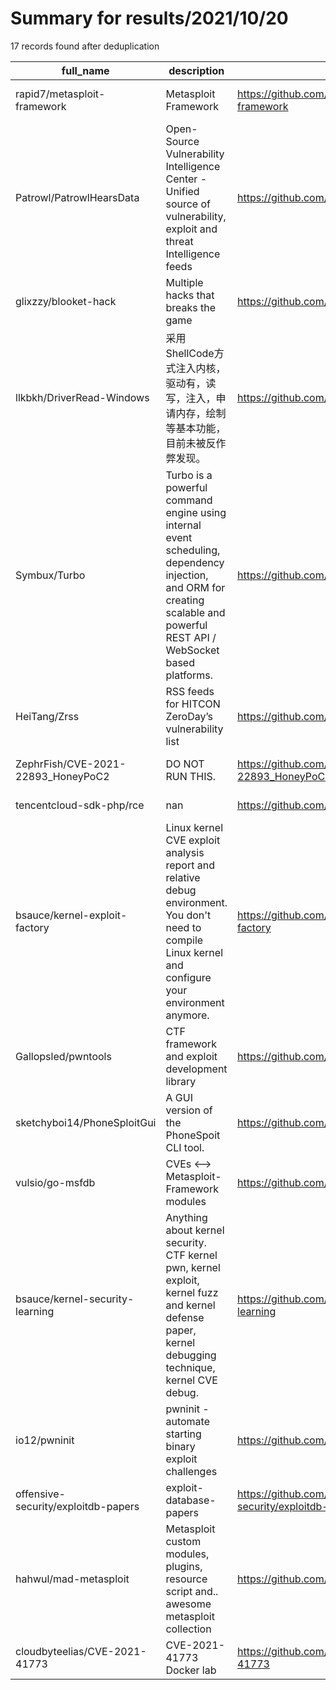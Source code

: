 
# Summary for results/2021/10/20
    
17 records found after deduplication

| full_name | description | html_url | matched_list | matched_count | pushed_at | size | stargazers_count | language | forks_count | vul_ids |
|-------------------------------------|----------------------------------------------------------------------------------------------------------------------------------------------------------------------------|--------------------------------------------------------|----------------------------------|-----------------|---------------------------|---------|--------------------|------------|---------------|--------------------|
| rapid7/metasploit-framework | Metasploit Framework | https://github.com/rapid7/metasploit-framework | ['metasploit module OR payload'] | 1 | 2021-10-20 00:24:12+00:00 | 645975 | 25367 | Ruby | 11669 | [] |
| Patrowl/PatrowlHearsData | Open-Source Vulnerability Intelligence Center - Unified source of vulnerability, exploit and threat Intelligence feeds | https://github.com/Patrowl/PatrowlHearsData | ['exploit'] | 1 | 2021-10-20 00:03:42+00:00 | 421811 | 32 | | 19 | [] |
| glixzzy/blooket-hack | Multiple hacks that breaks the game | https://github.com/glixzzy/blooket-hack | ['exploit'] | 1 | 2021-10-20 01:38:07+00:00 | 2245 | 66 | JavaScript | 111 | [] |
| llkbkh/DriverRead-Windows | 采用ShellCode方式注入内核，驱动有，读写，注入，申请内存，绘制等基本功能，目前未被反作弊发现。 | https://github.com/llkbkh/DriverRead-Windows | ['shellcode'] | 1 | 2021-10-20 01:29:01+00:00 | 12371 | 2 | C++ | 0 | [] |
| Symbux/Turbo | Turbo is a powerful command engine using internal event scheduling, dependency injection, and ORM for creating scalable and powerful REST API / WebSocket based platforms. | https://github.com/Symbux/Turbo | ['command injection'] | 1 | 2021-10-20 00:41:52+00:00 | 199 | 0 | TypeScript | 0 | [] |
| HeiTang/Zrss | RSS feeds for HITCON ZeroDay’s vulnerability list | https://github.com/HeiTang/Zrss | ['zeroday'] | 1 | 2021-10-20 01:11:05+00:00 | 14229 | 2 | Python | 0 | [] |
| ZephrFish/CVE-2021-22893_HoneyPoC2 | DO NOT RUN THIS. | https://github.com/ZephrFish/CVE-2021-22893_HoneyPoC2 | ['cve-2 OR cve_2'] | 1 | 2021-10-20 01:14:45+00:00 | 25 | 44 | Shell | 17 | ['CVE-2021-22893'] |
| tencentcloud-sdk-php/rce | nan | https://github.com/tencentcloud-sdk-php/rce | ['rce'] | 1 | 2021-10-20 01:15:17+00:00 | 73 | 0 | PHP | 0 | [] |
| bsauce/kernel-exploit-factory | Linux kernel CVE exploit analysis report and relative debug environment. You don't need to compile Linux kernel and configure your environment anymore. | https://github.com/bsauce/kernel-exploit-factory | ['exploit'] | 1 | 2021-10-20 02:39:09+00:00 | 187954 | 113 | C | 21 | [] |
| Gallopsled/pwntools | CTF framework and exploit development library | https://github.com/Gallopsled/pwntools | ['exploit', 'shellcode'] | 2 | 2021-10-20 01:33:22+00:00 | 27152 | 8386 | Python | 1451 | [] |
| sketchyboi14/PhoneSploitGui | A GUI version of the PhoneSpoit CLI tool. | https://github.com/sketchyboi14/PhoneSploitGui | ['sploit'] | 1 | 2021-10-20 03:01:28+00:00 | 17746 | 1 | Python | 0 | [] |
| vulsio/go-msfdb | CVEs <--> Metasploit-Framework modules | https://github.com/vulsio/go-msfdb | ['metasploit module OR payload'] | 1 | 2021-10-20 03:16:52+00:00 | 274 | 7 | Go | 7 | [] |
| bsauce/kernel-security-learning | Anything about kernel security. CTF kernel pwn, kernel exploit, kernel fuzz and kernel defense paper, kernel debugging technique, kernel CVE debug. | https://github.com/bsauce/kernel-security-learning | ['exploit'] | 1 | 2021-10-20 02:39:14+00:00 | 15716 | 260 | C | 37 | [] |
| io12/pwninit | pwninit - automate starting binary exploit challenges | https://github.com/io12/pwninit | ['exploit'] | 1 | 2021-10-20 01:31:03+00:00 | 852 | 243 | Rust | 13 | [] |
| offensive-security/exploitdb-papers | exploit-database-papers | https://github.com/offensive-security/exploitdb-papers | ['exploit'] | 1 | 2021-10-20 01:36:31+00:00 | 2759592 | 353 | | 53 | [] |
| hahwul/mad-metasploit | Metasploit custom modules, plugins, resource script and.. awesome metasploit collection | https://github.com/hahwul/mad-metasploit | ['metasploit module OR payload'] | 1 | 2021-10-20 00:16:56+00:00 | 157662 | 252 | Ruby | 77 | [] |
| cloudbyteelias/CVE-2021-41773 | CVE-2021-41773 Docker lab | https://github.com/cloudbyteelias/CVE-2021-41773 | ['cve-2 OR cve_2'] | 1 | 2021-10-20 01:21:34+00:00 | 0 | 0 | Dockerfile | 1 | ['CVE-2021-41773'] |
